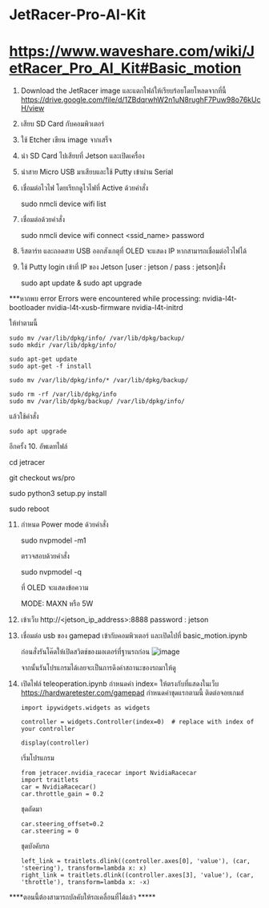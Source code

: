﻿# JetRacer-Pro-AI-Kit
# https://www.waveshare.com/wiki/JetRacer_Pro_AI_Kit#Basic_motion

1. Download the JetRacer image และแตกไฟล์ให้เรียบร้อยโดยโหลดจากที่นี้ https://drive.google.com/file/d/1ZBdqrwhW2n1uN8rughF7Puw98o76kUcH/view
2. เสียบ SD Card กับคอมพิวเตอร์
3. ใช้ Etcher เขียน image  จากเสร็จ
4. นำ SD Card ไปเสียบที่ Jetson และเปิดเครื่อง
5. นำสาย Micro USB มาเสียบและใช้ Putty เข้าผ่าน Serial 
6. เชื่อมต่อไวไฟ โดยเรียกดูไวไฟที่ Active ด้วยคำสั่ง 
    
    sudo nmcli device wifi list

7. เชื่อมต่อด้วยคำสั่ง

    sudo nmcli device wifi connect <ssid_name> password <password>

8. รีสตาร์ท และถอดสาย USB ออกสังเกตุที่ OLED จะแสดง IP หากสามารถเชื่อมต่อไวไฟได้ 
9. ใช้ Putty login เข้าที่ IP ของ Jetson [user : jetson / pass : jetson]สั่ง 
        
    sudo apt update & sudo apt upgrade 

***หากพบ error Errors were encountered while processing:
 nvidia-l4t-bootloader
 nvidia-l4t-xusb-firmware
 nvidia-l4t-initrd
 
 ให้ทำตามนี้ 

    sudo mv /var/lib/dpkg/info/ /var/lib/dpkg/backup/
    sudo mkdir /var/lib/dpkg/info/

    sudo apt-get update
    sudo apt-get -f install

    sudo mv /var/lib/dpkg/info/* /var/lib/dpkg/backup/

    sudo rm -rf /var/lib/dpkg/info
    sudo mv /var/lib/dpkg/backup/ /var/lib/dpkg/info/

แล้วใช้คำสั่ง  
    
    sudo apt upgrade  
    
อีกครั้ง 
10. อัพเดทไฟล์

cd jetracer

git checkout ws/pro

sudo python3 setup.py install

sudo reboot

11. กำหนด Power mode ด้วยคำสั่ง 

    sudo nvpmodel -m1  
    
    ตรวจสอบด้วยคำสั่ง 
    
    sudo nvpmodel -q 
    
    ที่ OLED จะแสดงข้อความ 
    
    MODE: MAXN หรือ 5W

12. เข้าเว็บ http://<jetson_ip_address>:8888 password : jetson 
13. เชื่อมต่อ usb ของ gamepad เข้ากับคอมพิวเตอร์ และเปิดไปที่ basic_motion.ipynb

    ก่อนสั่งรันโค๊ดให้เปิดสวิตช์ของมอเตอร์ที่ฐานรถก่อน
        ![image](https://github.com/user-attachments/assets/161d147d-19b2-428f-a5a5-7ee656660b83)


    จากนั้นรันโปรแกรมได้เลยจะเป็นการดึงค่าสถานะของรถมาให้ดู 

16. เปิดไฟล์ teleoperation.ipynb กำหนดค่า index= ให้ตรงกับที่แสดงในเว็บ https://hardwaretester.com/gamepad 
    กำหนดค่าชุดแรกตามนี้
    ติดต่อจอยเกมส์
    
        import ipywidgets.widgets as widgets
    
        controller = widgets.Controller(index=0)  # replace with index of your controller
    
        display(controller)
    

    เริ่มโปรแกรม
    
        from jetracer.nvidia_racecar import NvidiaRacecar
        import traitlets
        car = NvidiaRacecar()
        car.throttle_gain = 0.2

    ชุดถัดมา

        car.steering_offset=0.2
        car.steering = 0
    
    ชุดบังคับรถ
    
        left_link = traitlets.dlink((controller.axes[0], 'value'), (car, 'steering'), transform=lambda x: x)
        right_link = traitlets.dlink((controller.axes[3], 'value'), (car, 'throttle'), transform=lambda x: -x)  

****ตอนนี้ต้องสามารถบัลคับให้รถเคลื่อนที่ได้แล้ว *****
